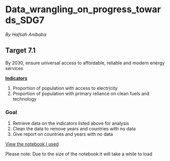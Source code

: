 # Data_wrangling_on_progress_towards_SDG7
*By Hafsah Anibaba*

## Target 7.1
By 2030, ensure universal access to affordable, reliable and modern energy services

<b><u>Indicators</u></b>

1.   Proportion of population with access to electricity
2.   Proportion of population with primary reliance on clean fuels and technology


### Goal


1. Retrieve data on the indicators listed above for analysis
2. Clean the data to remove years and countries with no data
3. Give report on countries and years with no data

<a href = 'https://nbviewer.org/github/Hafsah2020/progress_on_SDG7/blob/main/Target%207_1/wrangling/Target_7_1.ipynb'> View the notebook I  used </a>

Please note: Due to the size of the notebook it will take a while to load
